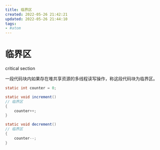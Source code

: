 ```yaml
---
title: 临界区
created: 2022-05-26 21:42:21
updated: 2022-05-26 21:44:10
tags: 
- #atom
---
```

# 临界区

critical  section

一段代码块内如果存在堆共享资源的多线程读写操作，称这段代码块为临界区。

```java
static int counter = 0;

static void increment()
// 临界区
{
	counter++;
}

static void decrement()
// 临界区
{
	counter--;
}
```